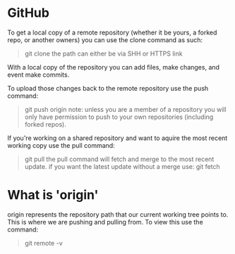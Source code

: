 # GitHub

To get a local copy of a remote repository (whether it be yours, a forked repo, or another owners) you can use the clone command as such:

  > git clone <path-to-repo>
  > the path can either be via SHH or HTTPS link

With a local copy of the repository you can add files, make changes, and event make commits.

To upload those changes back to the remote repository use the push command:

  > git push origin <branch>
  > note: unless you are a member of a repository you will only have permission to push to your own repositories (including forked repos).

If you're working on a shared repository and want to aquire the most recent working copy use the pull command:

  > git pull
  > the pull command will fetch and merge to the most recent update.
  > if you want the latest update without a merge use:
  > git fetch

# What is 'origin'

origin represents the repository path that our current working tree points to. This is where we are pushing and pulling from. To view this use the command:

  > git remote -v



